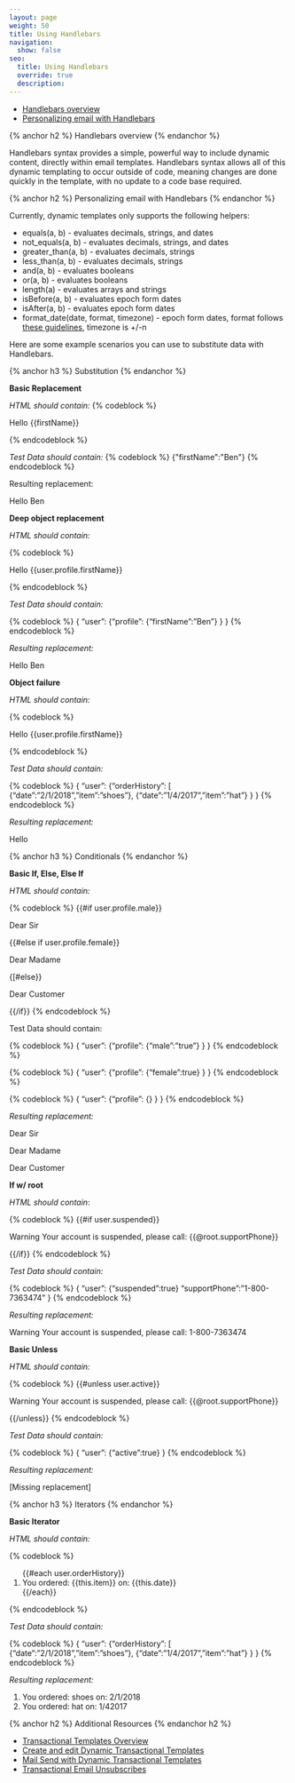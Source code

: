 ```yaml
---
layout: page
weight: 50
title: Using Handlebars
navigation:
  show: false 
seo:
  title: Using Handlebars
  override: true
  description:
---
```


- [Handlebars overview](#-Handlebars-overview)
- [Personalizing email with Handlebars](#-Personalizing-email-with-Handlebars)

{% anchor h2 %}
Handlebars overview
{% endanchor %}

Handlebars syntax provides a simple, powerful way to include dynamic content, directly within email templates.  Handlebars syntax allows all of this dynamic templating to occur outside of code, meaning changes are done quickly in the template, with no update to a code base required.

{% anchor h2 %}
Personalizing email with Handlebars
{% endanchor %}

Currently, dynamic templates only supports the following helpers:

* equals(a, b) - evaluates decimals, strings, and dates
* not_equals(a, b) - evaluates decimals, strings, and dates
* greater_than(a, b) - evaluates decimals, strings
* less_than(a, b) - evaluates decimals, strings
* and(a, b) - evaluates booleans
* or(a, b) - evaluates booleans
* length(a)  - evaluates arrays and strings
* isBefore(a, b) - evaluates epoch form dates
* isAfter(a, b) - evaluates epoch form dates
* format_date(date, format, timezone) - epoch form dates, format follows [these guidelines](http://support.sas.com/documentation/cdl/en/lrdict/64316/HTML/default/viewer.htm#a003169814.htm), timezone is +/-n 

Here are some example scenarios you can use to substitute data with Handlebars. 

{% anchor h3 %}
Substitution
{% endanchor %}

**Basic Replacement**

*HTML should contain:*
{% codeblock %}
<p>Hello {{firstName}}</p>
{% endcodeblock %} 

*Test Data should contain:*
{% codeblock %}
{"firstName":"Ben"}
{% endcodeblock %}

Resulting replacement: 

<p>Hello Ben</p>

**Deep object replacement**

*HTML should contain:* 

{% codeblock %}
<p>Hello {{user.profile.firstName}}</p>
{% endcodeblock %}

*Test Data should contain:* 

{% codeblock %}
{
“user”:
{“profile”:
{“firstName”:”Ben”}
}
}
{% endcodeblock %}

*Resulting replacement:*

<p>Hello Ben</p>


**Object failure**

*HTML should contain:*

{% codeblock %}
<p>Hello {{user.profile.firstName}}</p>
{% endcodeblock %}

*Test Data should contain:* 

{% codeblock %}
{
“user”:
{“orderHistory”:
[
{“date”:”2/1/2018”,”item”:”shoes”},
{“date”:”1/4/2017”,”item”:”hat”}
}
}
{% endcodeblock %}

*Resulting replacement:* 

<p>Hello </p>

{% anchor h3 %}
Conditionals
{% endanchor %}

**Basic If, Else, Else If**

*HTML should contain:* 

{% codeblock %}
{{#if user.profile.male}}
<p>Dear Sir</p>
{{#else if user.profile.female}}
<p>Dear Madame</p>
{[#else}}
<p> Dear Customer</p>
{{/if}}
{% endcodeblock %}


Test Data should contain: 

{% codeblock %}
{
“user”:
{“profile”:
{“male”:”true”}
}
}
{% endcodeblock %}
 
{% codeblock %}
{
“user”:
{“profile”:
{“female”:true}
}
}
{% endcodeblock %}
 
{% codeblock %}
{
“user”:
{“profile”:
{}
}
}
{% endcodeblock %}

*Resulting replacement:*

<p>Dear Sir</p>

<p>Dear Madame</p>

<p>Dear Customer</p>

**If w/ root**

*HTML should contain*: 

{% codeblock %}
{{#if user.suspended}}
	<p>Warning Your account is suspended, please call: {{@root.supportPhone}}</p>
{{/if}}
{% endcodeblock %}

*Test Data should contain:* 

{% codeblock %}
{
“user”:
{“suspended”:true}
“supportPhone”:”1-800-7363474”
}
{% endcodeblock %}

*Resulting replacement:*

<p>Warning Your account is suspended, please call: 1-800-7363474</p>

**Basic Unless**

*HTML should contain:* 

{% codeblock %}
{{#unless user.active}}
	<p>Warning Your account is suspended, please call: {{@root.supportPhone}}</p>
{{/unless}}
{% endcodeblock %}

*Test Data should contain:* 

{% codeblock %}
{
“user”:
{“active”:true}
}
{% endcodeblock %}

*Resulting replacement:*

[Missing replacement]

{% anchor h3 %}
Iterators
{% endanchor %}

**Basic Iterator**

*HTML should contain:*

{% codeblock %}
<ol>
{{#each user.orderHistory}}
	<li>You ordered: {{this.item}} on: {{this.date}}</li>
{{/each}}
</ol>
{% endcodeblock %}

*Test Data should contain:*

{% codeblock %}
{
“user”:
{“orderHistory”:
[
{“date”:”2/1/2018”,”item”:”shoes”},
{“date”:”1/4/2017”,”item”:”hat”}
}
}
{% endcodeblock %}


*Resulting replacement:*

<ol>
	<li>You ordered: shoes on: 2/1/2018</li>
	<li>You ordered: hat on: 1/42017</li>
</ol>


{% anchor h2 %}
Additional Resources
{% endanchor h2 %}

- [Transactional Templates Overview]({{root_url}}/User_Guide/Transactional_Templates/index.html)
- [Create and edit Dynamic Transactional Templates]()
- [Mail Send with Dynamic Transactional Templates](https://dynamic-templates.api-docs.io/3.0)
- [Transactional Email Unsubscribes]({{root_url}}/User_Guide/Transactional_Email/unsubscribes.html)

